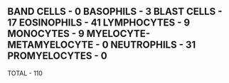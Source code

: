 BAND CELLS 		       -   0
BASOPHILS  		       -   3
BLAST CELLS  		       -  17
EOSINOPHILS  		       -  41
LYMPHOCYTES  		       -   9
MONOCYTES  		       -   9
MYELOCYTE-METAMYELOCYTE        -   0
NEUTROPHILS  		       -  31
PROMYELOCYTES  	 	       -   0
-----------------------------------
TOTAL 			       - 110
